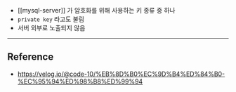 - [[mysql-server]] 가 암호화를 위해 사용하는 키 종류 중 하나
- `private key` 라고도 불림
- 서버 외부로 노출되지 않음

--- 
## Reference
- https://velog.io/@code-10/%EB%8D%B0%EC%9D%B4%ED%84%B0-%EC%95%94%ED%98%B8%ED%99%94